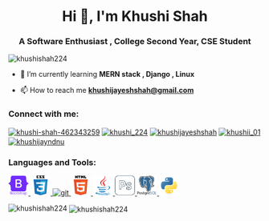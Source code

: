 <h1 align="center">Hi 👋, I'm Khushi Shah</h1>
<h3 align="center">A Software Enthusiast , College Second Year, CSE Student</h3>

<p align="left"> <img src="https://komarev.com/ghpvc/?username=khushishah224&label=Profile%20views&color=0e75b6&style=flat" alt="khushishah224" /> </p>

- 🌱 I’m currently learning **MERN stack , Django , Linux**

- 📫 How to reach me **khushijayeshshah@gmail.com**

<h3 align="left">Connect with me:</h3>
<p align="left">
<a href="https://linkedin.com/in/khushi-shah-462343259" target="blank"><img align="center" src="https://raw.githubusercontent.com/rahuldkjain/github-profile-readme-generator/master/src/images/icons/Social/linked-in-alt.svg" alt="khushi-shah-462343259" height="30" width="40" /></a>
<a href="https://www.codechef.com/users/khushi_224" target="blank"><img align="center" src="https://cdn.jsdelivr.net/npm/simple-icons@3.1.0/icons/codechef.svg" alt="khushi_224" height="30" width="40" /></a>
<a href="https://www.hackerrank.com/khushijayeshshah" target="blank"><img align="center" src="https://raw.githubusercontent.com/rahuldkjain/github-profile-readme-generator/master/src/images/icons/Social/hackerrank.svg" alt="khushijayeshshah" height="30" width="40" /></a>
<a href="https://www.leetcode.com/khushii_01" target="blank"><img align="center" src="https://raw.githubusercontent.com/rahuldkjain/github-profile-readme-generator/master/src/images/icons/Social/leet-code.svg" alt="khushii_01" height="30" width="40" /></a>
<a href="https://auth.geeksforgeeks.org/user/khushijayndnu" target="blank"><img align="center" src="https://raw.githubusercontent.com/rahuldkjain/github-profile-readme-generator/master/src/images/icons/Social/geeks-for-geeks.svg" alt="khushijayndnu" height="30" width="40" /></a>
</p>

<h3 align="left">Languages and Tools:</h3>
<p align="left"> <a href="https://getbootstrap.com" target="_blank" rel="noreferrer"> <img src="https://raw.githubusercontent.com/devicons/devicon/master/icons/bootstrap/bootstrap-plain-wordmark.svg" alt="bootstrap" width="40" height="40"/> </a> <a href="https://www.w3schools.com/css/" target="_blank" rel="noreferrer"> <img src="https://raw.githubusercontent.com/devicons/devicon/master/icons/css3/css3-original-wordmark.svg" alt="css3" width="40" height="40"/> </a> <a href="https://git-scm.com/" target="_blank" rel="noreferrer"> <img src="https://www.vectorlogo.zone/logos/git-scm/git-scm-icon.svg" alt="git" width="40" height="40"/> </a> <a href="https://www.w3.org/html/" target="_blank" rel="noreferrer"> <img src="https://raw.githubusercontent.com/devicons/devicon/master/icons/html5/html5-original-wordmark.svg" alt="html5" width="40" height="40"/> </a> <a href="https://www.java.com" target="_blank" rel="noreferrer"> <img src="https://raw.githubusercontent.com/devicons/devicon/master/icons/java/java-original.svg" alt="java" width="40" height="40"/> </a> <a href="https://www.photoshop.com/en" target="_blank" rel="noreferrer"> <img src="https://raw.githubusercontent.com/devicons/devicon/master/icons/photoshop/photoshop-line.svg" alt="photoshop" width="40" height="40"/> </a> <a href="https://www.postgresql.org" target="_blank" rel="noreferrer"> <img src="https://raw.githubusercontent.com/devicons/devicon/master/icons/postgresql/postgresql-original-wordmark.svg" alt="postgresql" width="40" height="40"/> </a> <a href="https://www.python.org" target="_blank" rel="noreferrer"> <img src="https://raw.githubusercontent.com/devicons/devicon/master/icons/python/python-original.svg" alt="python" width="40" height="40"/> </a> </p>

<p><img align="left" src="https://github-readme-stats.vercel.app/api/top-langs?username=khushishah224&show_icons=true&locale=en&layout=compact" alt="khushishah224" /></p>

<p>&nbsp;<img align="center" src="https://github-readme-stats.vercel.app/api?username=khushishah224&show_icons=true&locale=en" alt="khushishah224" /></p>
